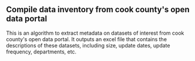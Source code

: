 ## Compile data inventory from cook county's open data portal
This is an algorithm to extract metadata on datasets of interest from cook county's open data portal. It outputs an excel
file that contains the descriptions of these datasets, including size, update dates, update frequency, departments, etc. 
